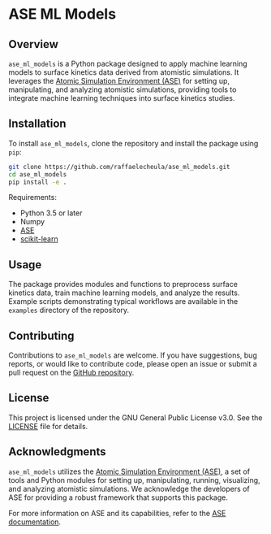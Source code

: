 # ASE ML Models

## Overview

`ase_ml_models` is a Python package designed to apply machine learning models to surface kinetics data derived from atomistic simulations. It leverages the [Atomic Simulation Environment (ASE)](https://wiki.fysik.dtu.dk/ase/) for setting up, manipulating, and analyzing atomistic simulations, providing tools to integrate machine learning techniques into surface kinetics studies.

## Installation

To install `ase_ml_models`, clone the repository and install the package using `pip`:


```bash
git clone https://github.com/raffaelecheula/ase_ml_models.git
cd ase_ml_models
pip install -e .
```

Requirements:
- Python 3.5 or later
- Numpy
- [ASE](https://wiki.fysik.dtu.dk/ase/)
- [scikit-learn](https://scikit-learn.org/)

## Usage

The package provides modules and functions to preprocess surface kinetics data, train machine learning models, and analyze the results. Example scripts demonstrating typical workflows are available in the `examples` directory of the repository.

## Contributing

Contributions to `ase_ml_models` are welcome. If you have suggestions, bug reports, or would like to contribute code, please open an issue or submit a pull request on the [GitHub repository](https://github.com/raffaelecheula/ase_ml_models).

## License

This project is licensed under the GNU General Public License v3.0. See the [LICENSE](https://github.com/raffaelecheula/ase_ml_models/LICENSE) file for details.

## Acknowledgments

`ase_ml_models` utilizes the [Atomic Simulation Environment (ASE)](https://wiki.fysik.dtu.dk/ase/), a set of tools and Python modules for setting up, manipulating, running, visualizing, and analyzing atomistic simulations. We acknowledge the developers of ASE for providing a robust framework that supports this package.

For more information on ASE and its capabilities, refer to the [ASE documentation](https://wiki.fysik.dtu.dk/ase/). 